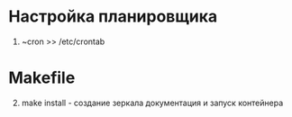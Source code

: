 # Настройка планировщика
1. ~cron >> /etc/crontab

# Makefile
2. make install - создание зеркала документация и запуск контейнера
